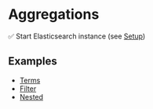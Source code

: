 # Aggregations

✅ Start Elasticsearch instance (see [Setup](./../introduction/setup.md))

## Examples

* [Terms](./terms_aggs.md)
* [Filter](./filter_aggs.md)
* [Nested](./nested_aggs.md)
